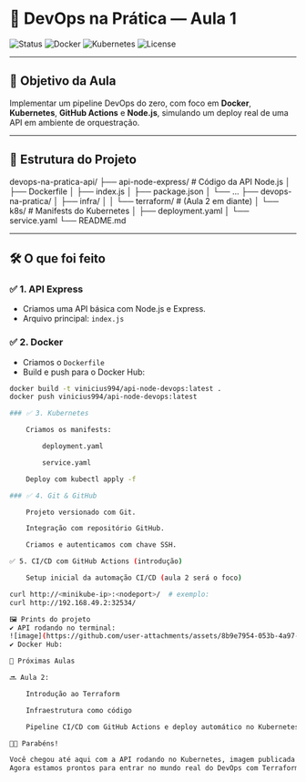 # 🚀 DevOps na Prática — Aula 1

![Status](https://img.shields.io/badge/status-em%20desenvolvimento-blue)
![Docker](https://img.shields.io/badge/docker-ready-green)
![Kubernetes](https://img.shields.io/badge/kubernetes-configurado-blueviolet)
![License](https://img.shields.io/badge/license-MIT-lightgrey)

----

## 🎯 Objetivo da Aula

Implementar um pipeline DevOps do zero, com foco em **Docker**, **Kubernetes**, **GitHub Actions** e **Node.js**, simulando um deploy real de uma API em ambiente de orquestração.

---

## 🧱 Estrutura do Projeto

devops-na-pratica-api/ ├── api-node-express/ # Código da API Node.js │ ├── Dockerfile │ ├── index.js │ ├── package.json │ └── ... ├── devops-na-pratica/ │ ├── infra/ │ │ └── terraform/ # (Aula 2 em diante) │ └── k8s/ # Manifests do Kubernetes │ ├── deployment.yaml │ └── service.yaml └── README.md


---

## 🛠️ O que foi feito

### ✅ 1. API Express
- Criamos uma API básica com Node.js e Express.
- Arquivo principal: `index.js`

### ✅ 2. Docker
- Criamos o `Dockerfile`
- Build e push para o Docker Hub:
```bash
docker build -t vinicius994/api-node-devops:latest .
docker push vinicius994/api-node-devops:latest

### ✅ 3. Kubernetes

    Criamos os manifests:

        deployment.yaml

        service.yaml

    Deploy com kubectl apply -f

### ✅ 4. Git & GitHub

    Projeto versionado com Git.

    Integração com repositório GitHub.

    Criamos e autenticamos com chave SSH.

✅ 5. CI/CD com GitHub Actions (introdução)

    Setup inicial da automação CI/CD (aula 2 será o foco)

curl http://<minikube-ip>:<nodeport>/  # exemplo:
curl http://192.168.49.2:32534/

🖼️ Prints do projeto
✔️ API rodando no terminal:
![image](https://github.com/user-attachments/assets/8b9e7954-053b-4a97-b8f5-9f72e79d08ab)
✔️ Docker Hub:

📌 Próximas Aulas

🔜 Aula 2:

    Introdução ao Terraform

    Infraestrutura como código

    Pipeline CI/CD com GitHub Actions e deploy automático no Kubernetes

👨‍🏫 Parabéns!

Você chegou até aqui com a API rodando no Kubernetes, imagem publicada no Docker Hub e repositório configurado! 🚀👏
Agora estamos prontos para entrar no mundo real do DevOps com Terraform + GitHub Actions + IAC!


